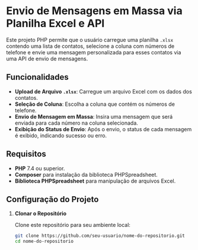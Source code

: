# Envio de Mensagens em Massa via Planilha Excel e API

Este projeto PHP permite que o usuário carregue uma planilha `.xlsx` contendo uma lista de contatos, selecione a coluna com números de telefone e envie uma mensagem personalizada para esses contatos via uma API de envio de mensagens.

## Funcionalidades

- **Upload de Arquivo `.xlsx`**: Carregue um arquivo Excel com os dados dos contatos.
- **Seleção de Coluna**: Escolha a coluna que contém os números de telefone.
- **Envio de Mensagem em Massa**: Insira uma mensagem que será enviada para cada número na coluna selecionada.
- **Exibição do Status de Envio**: Após o envio, o status de cada mensagem é exibido, indicando sucesso ou erro.

## Requisitos

- **PHP** 7.4 ou superior.
- **Composer** para instalação da biblioteca PHPSpreadsheet.
- **Biblioteca PHPSpreadsheet** para manipulação de arquivos Excel.

## Configuração do Projeto

1. **Clonar o Repositório**

   Clone este repositório para seu ambiente local:
   ```bash
   git clone https://github.com/seu-usuario/nome-do-repositorio.git
   cd nome-do-repositorio
